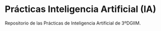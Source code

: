 # Prácticas Inteligencia Artificial (IA)
Repositorio de las Prácticas de Inteligencia Artificial de 3ºDGIIM.
